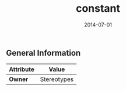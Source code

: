 ﻿---
title: constant
toc: false
type: specs
date: "2014-07-01"
draft: false
specification: VEC
version: 1.1.1
documentType: "Recommendation"
elementType: Class
classes:
  - constant
menu_name: vec-1.1.1
---


## General Information

| Attribute               | Value |
|-------------------------|-------|
| **Owner**               | Stereotypes |

